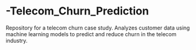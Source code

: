 # -Telecom_Churn_Prediction
Repository for a telecom churn case study. Analyzes customer data using machine learning models to predict and reduce churn in the telecom industry.
